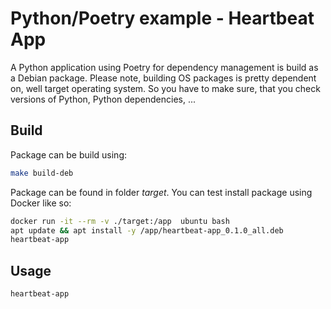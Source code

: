 # Python/Poetry example - Heartbeat App

A Python application using Poetry for dependency management is build as a Debian package. Please note, building OS packages is pretty dependent on, well target operating system. So you have to make sure, that you check versions of Python, Python dependencies, ...

## Build
Package can be build using:
```bash
make build-deb
```

Package can be found in folder _target_. You can test install package using Docker like so:
```bash
docker run -it --rm -v ./target:/app  ubuntu bash
apt update && apt install -y /app/heartbeat-app_0.1.0_all.deb 
heartbeat-app
```

## Usage

```bash
heartbeat-app
```